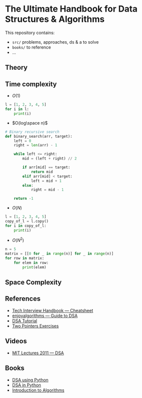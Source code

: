 # The Ultimate Handbook for Data Structures & Algorithms

This repository contains:
- `src/` problems, approaches, ds & a to solve
- `books/` to reference
- ...

  
## Theory

## Time complexity
* $O(1)$
```python
l = [1, 2, 3, 4, 5]
for i in l:
    print(i)
```
* $O(log\space n)$
```python
# Binary recursive search
def binary_search(arr, target):
    left = 0
    right = len(arr) - 1

    while left <= right:
        mid = (left + right) // 2

        if arr[mid] == target:
            return mid
        elif arr[mid] < target:
            left = mid + 1
        else:
            right = mid - 1

    return -1
```
* $O(N)$
```python
l = [1, 2, 3, 4, 5]
copy_of_l = l.copy()
for i in copy_of_l:
    print(i)
```
* $O(N^2)$
```python
n = 5
matrix = [[0 for _ in range(n)] for _ in range(n)]
for row in matrix:
    for elem in row:
        print(elem)
```

## Space Complexity


## References
* [Tech Interview Handbook — Cheatsheet](https://www.techinterviewhandbook.org/algorithms/study-cheatsheet/)
* [enjoyalgorithms — Guide to DSA](https://enjoyalgorithms.com/blog/step-by-step-guidance-to-master-data-structure-and-algorithms-for-coding-interview)
* [DSA Tutorial](https://www.geeksforgeeks.org/learn-data-structures-and-algorithms-dsa-tutorial/)
* [Two Pointers Exercises](https://towardsdatascience.com/two-pointer-approach-python-code-f3986b602640)

## Videos
* [MIT Lectures 2011 — DSA](https://ocw.mit.edu/courses/6-006-introduction-to-algorithms-fall-2011/video_galleries/lecture-videos/)
<!-- https://www.coursera.org/learn/algorithms-part1
https://www.coursera.org/learn/algorithms-part2
https://www.educative.io/courses/coderust-hacking-the-coding-interview
https://www.coursera.org/specializations/algorithms?irclickid=WRcwHl22gxyPT1IyXUS9p1tJUkFzh42c1XRG3U0&irgwc=1&utm_medium=partners&utm_source=impact&utm_campaign=3259109&utm_content=b2c -->

## Books
* [DSA using Python](https://runestone.academy/ns/books/published/pythonds/index.html)
* [DSA in Python](./books/Michael%20T.%20Goodrich,%20Roberto%20Tamassia,%20Michael%20H.%20Goldwasser%20-%20Data%20Structures%20and%20Algorithms%20in%20Python-Wiley%20(2013).pdf)
* [Introduction to Algorithms](./books/Thomas%20H.%20Cormen,%20Charles%20E.%20Leiserson,%20Ronald%20L.%20Rivest,%20Clifford%20Stein%20-%20Introduction%20to%20Algorithms-The%20MIT%20Press%20(2022).pdf)



